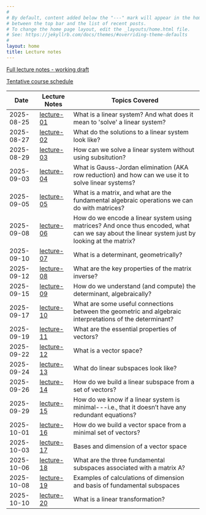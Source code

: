 ```yaml
---
#
# By default, content added below the "---" mark will appear in the home page
# between the top bar and the list of recent posts.
# To change the home page layout, edit the _layouts/home.html file.
# See: https://jekyllrb.com/docs/themes/#overriding-theme-defaults
#
layout: home
title: Lecture notes
---
```


[Full lecture notes - working draft](lectures/lecture-notes.pdf)

[Tentative course schedule](/lectures/lecture-notes-by-day/tentative-course-schedule.pdf)

 Date        | Lecture Notes              | Topics Covered
-------------|----------------------------|-------------
 2025-08-25  | [lecture-01](lectures/lecture-notes-by-day/lecture-01.pdf)      | What is a linear system? And what does it mean to 'solve' a linear system?  
 2025-08-27  | [lecture-02](lectures/lecture-notes-by-day/lecture-02.pdf)      | What do the solutions to a linear system look like?  
 2025-08-29  | [lecture-03](lectures/lecture-notes-by-day/lecture-03.pdf)      | How can we solve a linear system without using subsitution?  
 2025-09-03  | [lecture-04](lectures/lecture-notes-by-day/lecture-04.pdf)      | What is Gauss-Jordan elimination (AKA row reduction) and how can we use it to solve linear systems?  
 2025-09-05  | [lecture-05](lectures/lecture-notes-by-day/lecture-05.pdf)      | What is a matrix, and what are the fundamental algebraic operations we can do with matrices?  
 2025-09-08  | [lecture-06](lectures/lecture-notes-by-day/lecture-06.pdf)      | How do we encode a linear system using matrices? And once thus encoded, what can we say about the linear system just by looking at the matrix?  
 2025-09-10  | [lecture-07](lectures/lecture-notes-by-day/lecture-07.pdf)      | What is a determinant, geometrically?  
 2025-09-12  | [lecture-08](lectures/lecture-notes-by-day/lecture-08.pdf)      | What are the key properties of the matrix inverse?  
 2025-09-15  | [lecture-09](lectures/lecture-notes-by-day/lecture-09.pdf)      | How do we understand (and compute) the determinant, algebraically?  
 2025-09-17  | [lecture-10](lectures/lecture-notes-by-day/lecture-10.pdf)      | What are some useful connections between the geometric and algebraic interpretations of the determinant?  
 2025-09-19  | [lecture-11](lectures/lecture-notes-by-day/lecture-11.pdf)      | What are the essential properties of vectors?  
 2025-09-22  | [lecture-12](lectures/lecture-notes-by-day/lecture-12.pdf)      | What is a vector space?  
 2025-09-24  | [lecture-13](lectures/lecture-notes-by-day/lecture-13.pdf)      | What do linear subspaces look like?  
 2025-09-26  | [lecture-14](lectures/lecture-notes-by-day/lecture-14.pdf)      | How do we build a linear subspace from a set of vectors?  
 2025-09-29  | [lecture-15](lectures/lecture-notes-by-day/lecture-15.pdf)      | How do we know if a linear system is minimal---i.e., that it doesn’t have any redundant equations?  
 2025-10-01  | [lecture-16](lectures/lecture-notes-by-day/lecture-16.pdf)      | How do we build a vector space from a minimal set of vectors?  
 2025-10-03  | [lecture-17](lectures/lecture-notes-by-day/lecture-17.pdf)      | Bases and dimension of a vector space  
 2025-10-06  | [lecture-18](lectures/lecture-notes-by-day/lecture-18.pdf)      | What are the three fundamental subspaces associated with a matrix A?  
 2025-10-08  | [lecture-19](lectures/lecture-notes-by-day/lecture-19.pdf)      | Examples of calculations of dimension and basis of fundamental subspaces  
 2025-10-10  | [lecture-20](lectures/lecture-notes-by-day/lecture-20.pdf)      | What is a linear transformation?  
 


